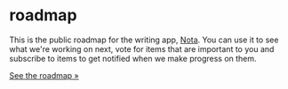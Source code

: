# roadmap

This is the public roadmap for the writing app, [Nota](https://nota.md). You can use it to see what we're working on next, vote for items that are important to you and subscribe to items to get notified when we make progress on them.

[See the roadmap »](https://github.com/notaapp/roadmap/projects/1)

<!-- To see the latest features that we've shipped, be sure to check out our [changelog](https://github.com/notaapp/releases/releases/). To create feature requests, use our [discussion board](https://github.com/notaapp/issues/issues/). -->
